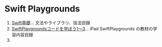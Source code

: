 # Swift Playgrounds
1. [Swift基礎](./Swift基礎.md)... 文法やライブラリ、技法目録
2. [SwiftPlaygroundsコードを学ぼう1〜3](./SwiftPlaygroundsコードを学ぼう1〜3.md)... iPad SwiftPlaygrounds の教材の学習内容目録
3. 